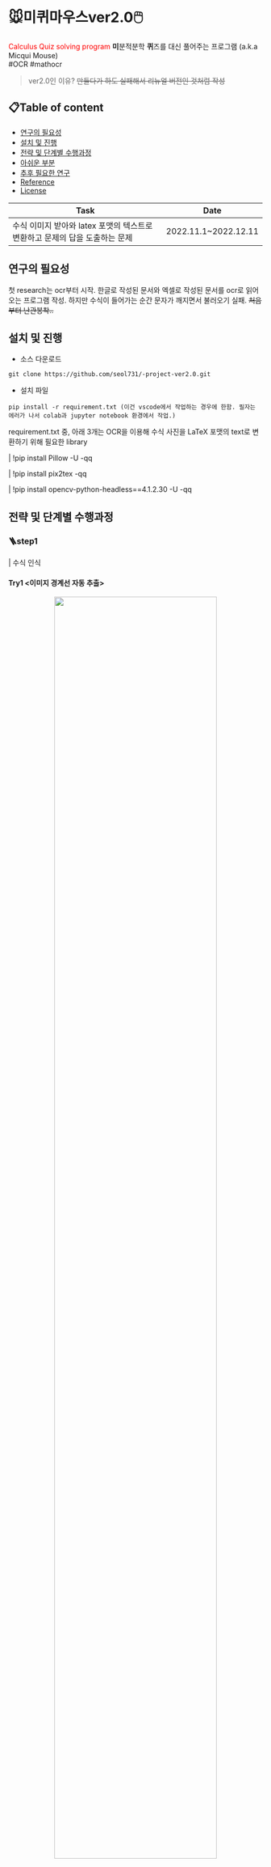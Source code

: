 # 🐭미퀴마우스ver2.0🖱️
<span style="color:red"> Calculus Quiz solving program</span> **미**분적분학 **퀴**즈를 대신 풀어주는 프로그램 (a.k.a  Micqui Mouse)  
#OCR #mathocr 
> ver2.0인 이유? ~~만들다가 하도 실패해서 리뉴얼 버전인 것처럼 작성~~


## 📋Table of content
* [연구의 필요성](#연구의-필요성)
* [설치 및 진행](#설치-및-진행)
* [전략 및 단계별 수행과정](#전략-및-단계별-수행과정)
* [아쉬운 부분](#아쉬운-부분)
* [추후 필요한 연구](#추후-필요한-연구)
* [Reference](#Reference)
* [License](#License)



|Task|Date|
|---|---|
|수식 이미지 받아와 latex 포맷의 텍스트로 변환하고 문제의 답을 도출하는 문제|2022.11.1~2022.12.11|


## 연구의 필요성

첫 research는 ocr부터 시작. 한글로 작성된 문서와 엑셀로 작성된 문서를 ocr로 읽어 오는 프로그램 작성. 하지만 수식이 들어가는 순간 문자가 깨지면서 불러오기 실패. ~~처음부터 난관봉착..~~

## 설치 및 진행
* 소스 다운로드 
``` 
git clone https://github.com/seol731/-project-ver2.0.git
```

* 설치 파일
```
pip install -r requirement.txt (이건 vscode에서 작업하는 경우에 한함. 필자는 에러가 나서 colab과 jupyter notebook 환경에서 작업.)
```

requirement.txt 중, 아래 3개는 OCR을 이용해 수식 사진을 LaTeX 포맷의 text로 변환하기 위해 필요한 library 

| !pip install Pillow -U -qq

| !pip install pix2tex -qq

| !pip install opencv-python-headless==4.1.2.30 -U -qq



## 전략 및 단계별 수행과정

### 🪜step1
| 수식 인식 
#### Try1 <이미지 경계선 자동 추출>


<p align="center"><img src="https://user-images.githubusercontent.com/83863024/206688422-4183037d-ce54-4a90-bddd-864235687712.gif" width="80%" /></p>  

<p align="center"><img src="https://user-images.githubusercontent.com/83863024/206691646-6ee9aacb-aec2-47f8-bb76-600d21a90c95.gif" width="80%" /></p>  

<p align="center"><img src="https://user-images.githubusercontent.com/83863024/206689787-35a1efa8-bf4c-4732-8d3c-f1167b256422.gif" width="80%" /></p>  

#### Try2 <직사각형 영역 수동 추출>
| 경계선 자동 추출 방식이 어려워 수동 추출 방식으로 방법을 바꿈. 원하는 영역을 내가 원하는 형태의  



<p align="center"><img src="https://user-images.githubusercontent.com/83863024/206684381-8824bafd-4630-4a3e-95d6-034adbf5b7d0.gif"  width="80%"></p>  
<p align="center"><img src="https://user-images.githubusercontent.com/83863024/206682380-9425773e-c14a-4222-ad46-20e85f9fa991.gif"  width="80%"></p>  



#### Try3 <관심영역 수동 드래그>


### 🪜pre step2 - 
| 관심영역 수동 드래그 후 자동 업로드 by 크롤링  - [Reference](#Reference)의[ROI 수동 추출]코드 참고
```
from selenium import webdriver
from selenium.webdriver.common.keys import Keys
driver = webdriver.Chrome()
driver.get("https://colab.research.google.com/drive/1FJFH7UWQjfSuCFTDeEsvnuXI1-P3kC3O#scrollTo=CBdcWZBtCYCZ")
driver.find_element_by_css_selector("input[type='file']").send_keys(r"C:\Users\Admin\Desktop\quiz7-1.png" width="40%", height ="40%") 
``` 
<C:\Users\Admin\Desktop\quiz7-1.png>파일을 colab의 'LaTeX변환' 코드가 작성된 창에 자동 업로드 되도록 설정.
위에서 주어진 코드와 png파일은 예시일 뿐, 실제로는 드래그해서 얻은 cropped파일이 send_keys에 적히도록 작성, 사용자가 드래그해서 수동으로 추출한 png파일들이 colab환경에 자동 업로드. 아래 코드는 이에 대한 예시. 사용자가 드래그해서 수동으로 추출한 여러 png파일들을 convert 홈페이지에 자동 업로드하는 과정. 
```
#크롤링 예시 - in convertor 홈페이지.(아래 gif영상 참고.)
from selenium import webdriver
from selenium.webdriver.common.keys import Keys
import glob 

driver = webdriver.Chrome()
driver.get("https://convertio.co/kr/image-converter/")
output = glob.glob('C:\\Users\\Admin\\3,4. 자동업로드\\quiz7_crop*.png')
for i in range(1,len(output)+1): 
    driver.find_element_by_css_selector("input[type='file']").send_keys(f"C:\\Users\\Admin\\3,4. 자동업로드\\quiz7_crop{i}.png")
```
#### 💡tips: 
send_keys명령은 절대경로만 인식하므로, jupyter notebook 환경 driver 파일 위치를 찾은 후 import glob를 사용해 quiz7_crop*.png로 output설정, for문을 이용해 전부 업로드시킨다.

<p align="center"><img src="https://user-images.githubusercontent.com/83863024/206695627-a13e3556-812c-4925-bc79-a4ed8e2d86f8.gif" width="80%" ></p>  

참고로, 크롤링으로 colab창을 띄우면 로그인 화면이 나옴. 비정상적인 접속을 차단하려는 의도로 보이는데, 이를 해결하기 위한 우회법은 다음 사이트를 참고.
https://onsoim.tistory.com/entry/undetectedchromedriver


### 🪜step2
| 수식을 LaTeX로 변환 - 아래 [Reference](#Reference)의 [1. research_converting equation to LaTex by using **mathocr**]을 참고. 








#### 시행결과 

실행코드            |  실행화면 
:-------------------------:|:-------------------------:
![기본 처리 사진-3분소요](https://user-images.githubusercontent.com/83863024/206849027-45972c4f-9490-470a-9af4-49d04c77f205.png)  | ![흑백처리 사진 - 1분 소요](https://user-images.githubusercontent.com/83863024/206849057-83181415-3122-4f03-9d55-95f176629f15.png)  

가령, 2번 문제를 찍어 얻은 LaTeX 수식은 다음과 같다.  \int_{1}^{e^{2}}(\ln x)^{2}\d x 

(lnx)^(2)의 피적분 함수를 적분구간 1부터 e^(2)까지 적분. 
위의 실행화면에서 LaTeX 수식 그 자체와 함께 해당 수식을 markdown 형식으로 출력한 그림이 나오는데 이는 사용자 정의에 따라 LaTeX 수식만 나오도록 할 수 있음. 





ex1) 기본 캡처            |  ex2) 흑백반전 캡처
:-------------------------:|:-------------------------:
![기본 처리 사진-3분소요](https://user-images.githubusercontent.com/83863024/206823159-7cb8b69b-95b9-4869-a145-cea1191b0ee1.png)  | ![흑백처리 사진 - 1분 소요](https://user-images.githubusercontent.com/83863024/206823160-ff9eb107-3d43-4f81-b304-60281380e72a.png)  




ex3) 기본 촬영사진            |  ex4) 흑백반전 촬영사진
:-------------------------:|:-------------------------:
![기본 처리 사진-3분소요](https://user-images.githubusercontent.com/83863024/206823400-3834ec39-5f4b-4263-ba72-43cef0a76dbd.jpg)  | ![흑백처리 사진 - 1분 소요](https://user-images.githubusercontent.com/83863024/206823395-fe3d36c8-bd4b-4fbd-82f1-4155ddae4abf.jpg)






### 🪜step3 
| 계산 


### 🪜step4 
| 출력 - 

github 코드 파일에 step4가 없는 이유는 step3코드와 함께 작성되었기 때문. 계산 후, 정답이(손글씨로) 문제지 화면에 바로 출력됨.

계산 된 값들은 answer list에 차례로 저장된 후(문제 수가 통상 7-8개로 주어지기 때문에 len(answer)값은 8을 넘지 않음.) '정답입력받기.txt' 파일에 자동 write()됨. (현재는 빈 상태) 그 후 문제 순서대로 지정된 문제지 좌표값 (xcord, ycord) 위치에 준비된 글꼴 사진을 붙여넣음.(pasting(xcord,ycord)) 문제지는 앞면, 뒷면이 있으므로 앞면과 뒷면 결과를 순서대로 show(). 

#### 💡tips: 
syntax Error:   "(unicode error) 'unicodeescape' codec can't decode bytes in position 2-3: truncated \UXXXXXXXX escape"  
solution:      가령, path = 'C:\Users\Downloads\broker.png'에서 '\'를 '/'로 변경, 또는 '\'대신 '\\'이용.


아래 사진은 3D그림판 환경에서 아스키코드에 맞는 문자를 필기체 형식으로 적고 파일로 저장하는 과정을 나타낸 것. 전부 필자가 입력하진 않았고, 아래 [Reference](#Reference)의 [step4 text2handwritng]코드와 파일을 참고했으며, 약 10여개의 특수문자를 추가했다.  
<p align="center"><img src="https://user-images.githubusercontent.com/83863024/204967023-70a5aa78-b40f-474b-9f76-e62a7f455c6f.png" width="80%" /></p>  



<p align="center"><img src="https://user-images.githubusercontent.com/83863024/206849502-2cf94b83-b4c0-495a-91d2-b12ac28112f3.png" width="80%" /></p>




### 최종 시행결과
<p align="center"><img src="https://user-images.githubusercontent.com/83863024/206853425-a14af98b-7587-4876-839b-430d1fed878d.gif" width="80%" /></p>



~~됐다! 드디어 미적분 교수님을 감쪽같이 속일 수 있게 됐다.~~ 사실 못 속인다. 출력은 서술형이 아니니까.. 그냥 정답 확인하는 용도로만...





## 아쉬운 부분
* step1 
   * 자동으로 한글과 수식을 분리해주는 기능을 넣지 못함. 아직은 수동으로 수식을 한글과 분리해야 함. ocr로 한글 텍스트 파일을 불러오는 데는 성공했으나, 수식만 따로 분리하는 데는 실패. 

* step2 
   * ocr(pix2tex.LatexOCR()이용)상 한계 존재. 사진이 흔들렸거나 흑백을 반전한 경우, 수식을 인식하는 데 걸리는 시간이 늘어남. (ex)작고 선명하지 않은 0값을 Θ로 인식함.)
   
* step3 
   * 수식 이미지 분리와 OCR Research에 많은 시간을 할애하는 바람에 다양한 문제에 풀이 알고리즘을 적용하지 못함. 특히 적분에 한정된 문제 풀이였음. 
* step4 
   * 특정 문제가 너무 길어져 한 면을 할애할 경우, 출력 위치를 설정하는데 어려움이 생김. 지금은 한 면에 4문제만 있어서 문제가 없지만, 가령 한 면에 2문제만 들어가면 출력 위치를 따로 설정해줘야 함.  


## 추후 필요한 연구
* 추후 편미분, 미분방정식, 선형대수 문제 풀이까지 확장해야 함, 선명하지 않은 사진에 대해서도 좋은 성능을 유지하도록 코드 수정 필요. 


## Reference
* [research_Korean_file(png)_reader: by using pyocr](https://www.zinnunkebi.com/python-tesseract-pyocr-kor-textbuilder/)
    * [sub reserch_digital_file(png)_reader: by using pyocr](https://www.zinnunkebi.com/python-tesseract-pyocr-digit/)
* [1. research_converting equation to LaTex by using **mathocr**](https://github.com/lukas-blecher/LaTeX-OCR)
* [2. research_converting equation to LaTex by using **mathocr**](https://github.com/harvardnlp/im2markup)
* [3. research_converting equation to LaTex by using **mathpixocr_wrapper** ](https://github.com/minyez/mathpixocr_wrapper)
* [4. research_MathOCR](https://github.com/AIRLegend/MathOCR)
* [step4 text2handwritng](https://itnext.io/convert-text-into-your-handwriting-91a1ed9aefd0)
* [ROI 수동 추출](https://inhovation97.tistory.com/57)


## :mortar_board: License 
This is licensed under the MIT License


